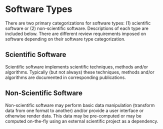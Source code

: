 Software Types
==============

There are two primary categorizations for software types: (1) scientific
software or (2) non-scientific software. Descriptions of each type are included
below. There are different review requirements imposed on software depending
on their software type categorization.


Scientific Software
-------------------

Scientific software implements scientific techniques, methods and/or
algorithms. Typically (but not always) these techniques, methods and/or
algorithms are documented in corresponding publications.


Non-Scientific Software
-----------------------

Non-scientific software may perform basic data manipulation (transform data
from one format to another) and/or provide a user interface or otherwise render
data. This data may be pre-computed or may be computed on-the-fly using an
external scientific project as a dependency.
